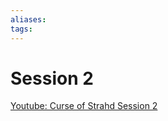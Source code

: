 ```yaml
---
aliases: 
tags: 
---
```


# Session 2

[Youtube: Curse of Strahd Session 2](https://youtu.be/dd3YGmQst0k)